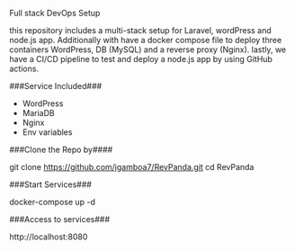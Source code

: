 Full stack DevOps Setup

this repository includes a multi-stack setup for Laravel, wordPress and node.js app. Additionally with have a docker compose file to deploy three containers WordPress, DB (MySQL) and a reverse proxy (Nginx). lastly, we have a CI/CD pipeline to test and deploy a node.js app by using GitHub actions.

###Service Included###
- WordPress
- MariaDB
- Nginx
- Env variables

###Clone the Repo by####

git clone https://github.com/jgamboa7/RevPanda.git
cd RevPanda

###Start Services###

docker-compose up -d

###Access to services###

http://localhost:8080
